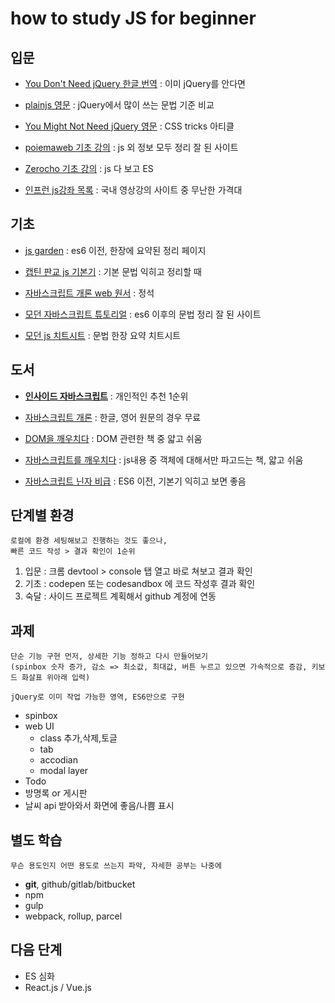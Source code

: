 # how to study JS for beginner

## 입문

- [You Don't Need jQuery 한글 번역](https://github.com/nefe/You-Dont-Need-jQuery/blob/master/README.ko-KR.md) : 이미 jQuery를 안다면

- [plainjs 영문](https://plainjs.com/javascript/) : jQuery에서 많이 쓰는 문법 기준 비교

- [You Might Not Need jQuery 영문](https://css-tricks.com/now-ever-might-not-need-jquery/) : CSS tricks 아티클

- [poiemaweb 기초 강의](https://poiemaweb.com/) : js 외 정보 모두 정리 잘 된 사이트

- [Zerocho 기초 강의](https://www.zerocho.com/category/JavaScript?page=7) : js 다 보고 ES

- [인프런 js강좌 목록](https://www.inflearn.com/?post_type=course&course-cat=javascript&level=level-2&s=) : 국내 영상강의 사이트 중 무난한 가격대

## 기초

- [js garden](http://bonsaiden.github.io/JavaScript-Garden/ko/) : es6 이전, 한장에 요약된 정리 페이지

- [캡틴 판교 js 기본기](https://joshua1988.github.io/web-development/javascript/javascript-basic-summary/) : 기본 문법 익히고 정리할 때

- [자바스크립트 개론 web 원서](https://eloquentjavascript.net/) : 정석

- [모던 자바스크립트 튜토리얼](http://javascript.info/) : es6 이후의 문법 정리 잘 된 사이트

- [모던 js 치트시트](https://mbeaudru.github.io/modern-js-cheatsheet/) : 문법 한장 요약 치트시트


## 도서

- **[인사이드 자바스크립트](http://www.yes24.com/Product/Goods/11781589)** : 개인적인 추천 1순위

- [자바스크립트 개론](http://www.yes24.com/Product/Goods/8282657) : 한글, 영어 원문의 경우 무료

- [DOM을 깨우치다](http://www.yes24.com/Product/Goods/11371306) : DOM 관련한 책 중 얇고 쉬움

- [자바스크립트를 깨우치다](http://www.yes24.com/Product/Goods/9198112) : js내용 중 객체에 대해서만 파고드는 책, 얇고 쉬움

- [자바스크립트 닌자 비급](http://www.yes24.com/Product/Goods/12501073) : ES6 이전, 기본기 익히고 보면 좋음


## 단계별 환경

    로컬에 환경 세팅해보고 진행하는 것도 좋으나, 
    빠른 코드 작성 > 결과 확인이 1순위

1. 입문 : 크롬 devtool > console 탭 열고 바로 쳐보고 결과 확인
2. 기초 : codepen 또는 codesandbox 에 코드 작성후 결과 확인
3. 숙달 : 사이드 프로젝트 계획해서 github 계정에 연동

## 과제

    단순 기능 구현 먼저, 상세한 기능 정하고 다시 만들어보기
    (spinbox 숫자 증가, 감소 => 최소값, 최대값, 버튼 누르고 있으면 가속적으로 증감, 키보드 화살표 위아래 입력)
    
    jQuery로 이미 작업 가능한 영역, ES6만으로 구현

- spinbox
- web UI
    - class 추가,삭제,토글
    - tab
    - accodian
    - modal layer
- Todo
- 방명록 or 게시판
- 날씨 api 받아와서 화면에 좋음/나쁨 표시

## 별도 학습

    무슨 용도인지 어떤 용도로 쓰는지 파악, 자세한 공부는 나중에

- **git**, github/gitlab/bitbucket
- npm
- gulp
- webpack, rollup, parcel

## 다음 단계 

- ES 심화
- React.js / Vue.js
